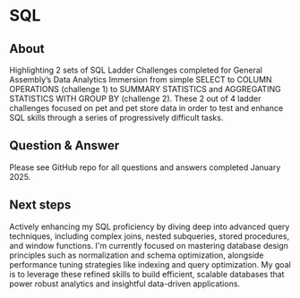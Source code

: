 # SQL

## **About** 
Highlighting 2 sets of SQL Ladder Challenges completed for General Assembly’s Data Analytics Immersion from simple SELECT to COLUMN OPERATIONS (challenge 1) to SUMMARY STATISTICS and AGGREGATING STATISTICS WITH GROUP BY (challenge 2). These 2 out of 4 ladder challenges focused on pet and pet store data in order to test and enhance SQL skills through a series of progressively difficult tasks. 

## **Question & Answer** 
Please see GitHub repo for all questions and answers completed January 2025.

## **Next steps**
Actively enhancing my SQL proficiency by diving deep into advanced query techniques, including complex joins, nested subqueries, stored procedures, and window functions. I'm currently focused on mastering database design principles such as normalization and schema optimization, alongside performance tuning strategies like indexing and query optimization. My goal is to leverage these refined skills to build efficient, scalable databases that power robust analytics and insightful data-driven applications.
